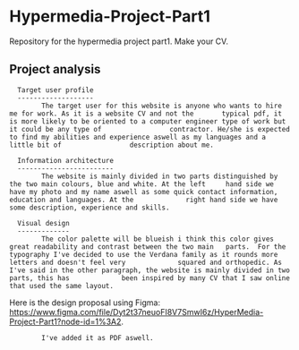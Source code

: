# Hypermedia-Project-Part1
Repository for the hypermedia project part1. Make your CV.

Project analysis
----------------
      Target user profile
      -------------------
            The target user for this website is anyone who wants to hire me for work. As it is a website CV and not the       typical pdf, it is more likely to be oriented to a computer engineer type of work but it could be any type of                 contractor. He/she is expected to find my abilities and experience aswell as my languages and a little bit of                 description about me.
      
      Information architecture
      ------------------------
            The website is mainly divided in two parts distinguished by the two main colours, blue and white. At the left     hand side we have my photo and my name aswell as some quick contact information, education and languages. At the             right hand side we have some description, experience and skills.
            
      Visual design
      -------------
            The color palette will be blueish i think this color gives great readability and contrast between the two main   parts.  For the typography I've decided to use the Verdana family as it rounds more letters and doesn't feel very             squared and orthopedic. As I've said in the other paragraph, the website is mainly divided in two parts, this has             been inspired by many CV that I saw online that used the same layout.
            
Here is the design proposal using Figma: https://www.figma.com/file/Dyt2t37neuoFI8V7SmwI6z/HyperMedia-Project-Part1?node-id=1%3A2.
            
            I've added it as PDF aswell.
